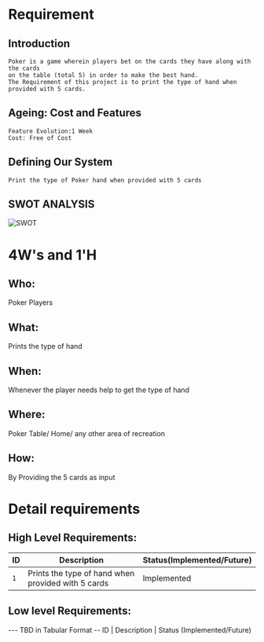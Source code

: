 # Requirement
## Introduction
 	Poker is a game wherein players bet on the cards they have along with the cards 
 	on the table (total 5) in order to make the best hand.
 	The Requirement of this project is to print the type of hand when provided with 5 cards.    

## Ageing: Cost and Features
	Feature Evolution:1 Week
	Cost: Free of Cost
## Defining Our System
    Print the type of Poker hand when provided with 5 cards
## SWOT ANALYSIS
![SWOT](https://i.ibb.co/LChjrnK/High-quality-lineup-of-games-being-developed-Stable-consumer-base-Skilled-team-members.jpg)

# 4W&#39;s and 1&#39;H

## Who:
Poker Players

## What:
Prints the type of hand 

## When:
Whenever the player needs help to get the type of hand

## Where:
Poker Table/ Home/ any other area of recreation

## How:
By Providing the 5 cards as input

# Detail requirements
## High Level Requirements: 
ID  | Description         								| Status(Implemented/Future)
--  | --------------------------------------------------| --------------------------
`1` | Prints the type of hand when provided with 5 cards| Implemented


##  Low level Requirements:
--- TBD in Tabular Format 
-- ID | Description | Status (Implemented/Future)
